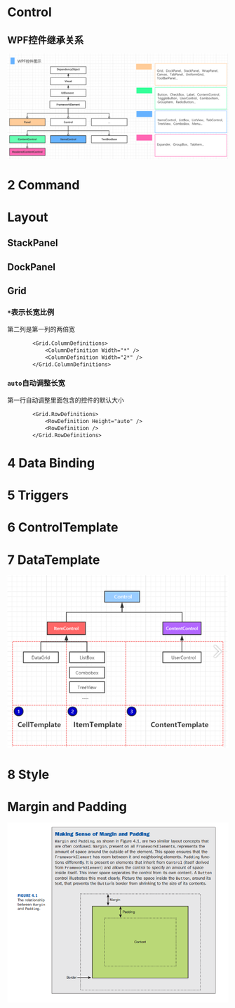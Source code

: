 # Control

## WPF控件继承关系

![WPF控件图示](README/WPF控件图示.png)

# 2 Command

# Layout

## StackPanel

## DockPanel

## Grid

### `*`表示长宽比例

第二列是第一列的两倍宽

```xaml
        <Grid.ColumnDefinitions>
            <ColumnDefinition Width="*" />
            <ColumnDefinition Width="2*" />
        </Grid.ColumnDefinitions>
```

### `auto`自动调整长宽

第一行自动调整里面包含的控件的默认大小

```xaml
        <Grid.RowDefinitions>
            <RowDefinition Height="auto" />
            <RowDefinition />
        </Grid.RowDefinitions>
```



# 4 Data Binding

# 5 Triggers

# 6 ControlTemplate

# 7 DataTemplate

![数据模版](README/数据模版.png)

# 8 Style

# Margin and Padding

![Magin-Padding](README/Magin-Padding.png)
